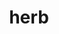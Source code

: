 ---
layout: smileys&emotion
title: herb
emoji: herb
permalink: 🌿.html
image: assets/img/3moji/herb.png
---